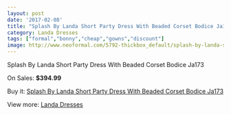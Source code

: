 ```yaml
---
layout: post
date: '2017-02-08'
title: "Splash By Landa Short Party Dress With Beaded Corset Bodice Ja173"
category: Landa Dresses
tags: ["formal","bonny","cheap","gowns","discount"]
image: http://www.neoformal.com/5792-thickbox_default/splash-by-landa-short-party-dress-with-beaded-corset-bodice-ja173.jpg
---
```

Splash By Landa Short Party Dress With Beaded Corset Bodice Ja173

On Sales: **$394.99**
<a href="https://www.neoformal.com/en/landa-dresses/2115-splash-by-landa-short-party-dress-with-beaded-corset-bodice-ja173.html"><amp-img layout="responsive" width="600" height="600" src="//www.neoformal.com/5792-thickbox_default/splash-by-landa-short-party-dress-with-beaded-corset-bodice-ja173.jpg" alt="Splash By Landa Short Party Dress With Beaded Corset Bodice Ja173 0" /></a>
<a href="https://www.neoformal.com/en/landa-dresses/2115-splash-by-landa-short-party-dress-with-beaded-corset-bodice-ja173.html"><amp-img layout="responsive" width="600" height="600" src="//www.neoformal.com/5793-thickbox_default/splash-by-landa-short-party-dress-with-beaded-corset-bodice-ja173.jpg" alt="Splash By Landa Short Party Dress With Beaded Corset Bodice Ja173 1" /></a>

Buy it: [Splash By Landa Short Party Dress With Beaded Corset Bodice Ja173](https://www.neoformal.com/en/landa-dresses/2115-splash-by-landa-short-party-dress-with-beaded-corset-bodice-ja173.html "Splash By Landa Short Party Dress With Beaded Corset Bodice Ja173")

View more: [Landa Dresses](https://www.neoformal.com/en/17-landa-dresses "Landa Dresses")